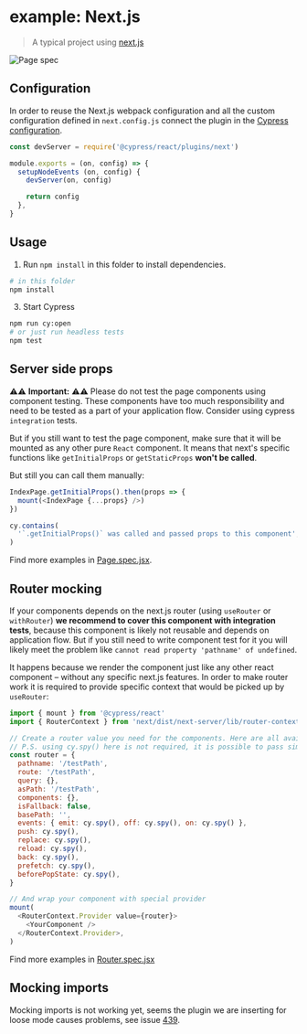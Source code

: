 # example: Next.js

> A typical project using [next.js](https://nextjs.org/)

![Page spec](images/page-spec.png)

## Configuration

In order to reuse the Next.js webpack configuration and all the custom configuration defined in `next.config.js` connect the plugin in the [Cypress configuration](./cypress.config.js).

```js
const devServer = require('@cypress/react/plugins/next')

module.exports = (on, config) => {
  setupNodeEvents (on, config) {
    devServer(on, config)

    return config
  },
}
```

## Usage

1. Run `npm install` in this folder to install dependencies.

```bash
# in this folder
npm install
```

3. Start Cypress

```bash
npm run cy:open
# or just run headless tests
npm test
```

## Server side props

⚠️⚠️ **Important:** ⚠️⚠️ Please do not test the page components using component testing. These components have too much responsibility and need to be tested as a part of your application flow. Consider using cypress `integration` tests.

But if you still want to test the page component, make sure that it will be mounted as any other pure `React` component. It means that next's specific functions like `getInitialProps` or `getStaticProps` **won't be called**.

But still you can call them manually:

```js
IndexPage.getInitialProps().then(props => {
  mount(<IndexPage {...props} />)
})

cy.contains(
  '`.getInitialProps()` was called and passed props to this component',
)
```

Find more examples in [Page.spec.jsx](./cypress/components/Page.spec.jsx).

## Router mocking

If your components depends on the next.js router (using `useRouter` or `withRouter`) **we recommend to cover this component with integration tests**, because this component is likely not reusable and depends on application flow. But if you still need to write component test for it you will likely meet the problem like `cannot read property 'pathname' of undefined`.

It happens because we render the component just like any other react component – without any specific next.js features. In order to make router work it is required to provide specific context that would be picked up by `useRouter`:

```js
import { mount } from '@cypress/react'
import { RouterContext } from 'next/dist/next-server/lib/router-context'

// Create a router value you need for the components. Here are all available values as for next v9.5
// P.S. using cy.spy() here is not required, it is possible to pass simple () => {} function
const router = {
  pathname: '/testPath',
  route: '/testPath',
  query: {},
  asPath: '/testPath',
  components: {},
  isFallback: false,
  basePath: '',
  events: { emit: cy.spy(), off: cy.spy(), on: cy.spy() },
  push: cy.spy(),
  replace: cy.spy(),
  reload: cy.spy(),
  back: cy.spy(),
  prefetch: cy.spy(),
  beforePopState: cy.spy(),
}

// And wrap your component with special provider
mount(
  <RouterContext.Provider value={router}>
    <YourComponent />
  </RouterContext.Provider>,
)
```

Find more examples in [Router.spec.jsx](./cypress/components/Router.spec.jsx)

## Mocking imports

Mocking imports is not working yet, seems the plugin we are inserting for loose mode causes problems, see issue [439](https://github.com/bahmutov/@cypress/react/issues/439).
